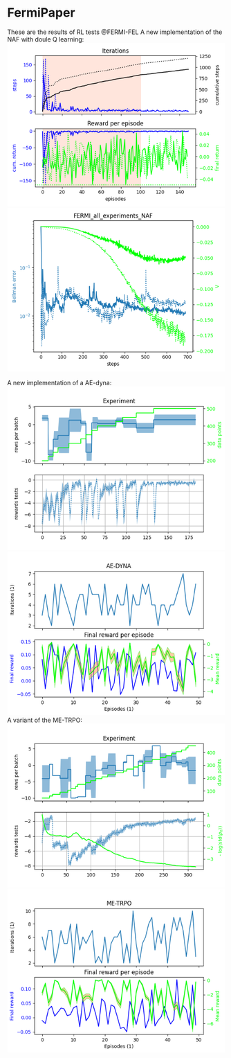 # FermiPaper

These are the results of RL tests @FERMI-FEL
A new implementation of the NAF with doule Q learning:
![NAF2_training](Figures/FERMI_all_experiments_NAF_episodes.png)
![NAF2_training](Figures/FERMI_all_experiments_NAF_convergence.png)

A new implementation of a AE-dyna:
![AE-DYNA](Figures/AE-DYNA_observables.png)
![AE-DYNA](Figures/AE-DYNA_verification.png)
A variant of the ME-TRPO:
![ME-TRPO](Figures/ME-TRPO_observables.png)
![ME-TRPO](Figures/ME-TRPO_verification.png)

